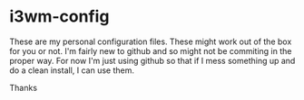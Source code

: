 # i3wm-config
These are my personal configuration files. 
These might work out of the box for you or not. 
I'm fairly new to github and so might not be commiting in the proper way. 
For now I'm just using github so that if I mess something up and do a clean install, I can use them.


Thanks
